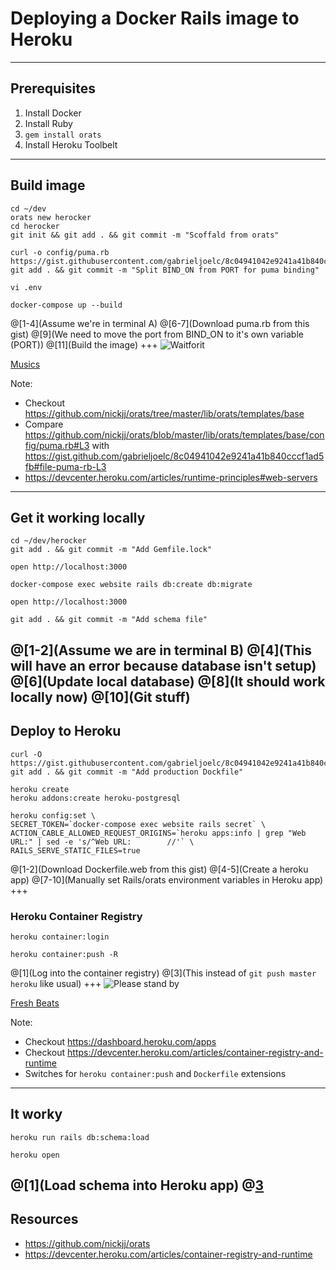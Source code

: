 # Deploying a Docker Rails image to Heroku
---
## Prerequisites
1. Install Docker
1. Install Ruby
1. `gem install orats`
1. Install Heroku Toolbelt
---
## Build image
```
cd ~/dev
orats new herocker
cd herocker
git init && git add . && git commit -m "Scoffald from orats"

curl -o config/puma.rb https://gist.githubusercontent.com/gabrieljoelc/8c04941042e9241a41b840cccf1ad5fb/raw/puma.rb
git add . && git commit -m "Split BIND_ON from PORT for puma binding"

vi .env

docker-compose up --build
```
@[1-4](Assume we're in terminal A)
@[6-7](Download puma.rb from this gist)
@[9](We need to move the port from BIND_ON to it's own variable (PORT))
@[11](Build the image)
+++
![Waitforit](https://i.pinimg.com/originals/c4/32/6f/c4326fa27456770263a4df5bd9d7a4c3.gif)

[Musics](https://youtu.be/VBlFHuCzPgY)

Note:
- Checkout https://github.com/nickjj/orats/tree/master/lib/orats/templates/base
- Compare https://github.com/nickjj/orats/blob/master/lib/orats/templates/base/config/puma.rb#L3 with https://gist.github.com/gabrieljoelc/8c04941042e9241a41b840cccf1ad5fb#file-puma-rb-L3
- https://devcenter.heroku.com/articles/runtime-principles#web-servers
---
## Get it working locally
```
cd ~/dev/herocker
git add . && git commit -m "Add Gemfile.lock"

open http://localhost:3000

docker-compose exec website rails db:create db:migrate

open http://localhost:3000

git add . && git commit -m "Add schema file"
```
@[1-2](Assume we are in terminal B)
@[4](This will have an error because database isn't setup)
@[6](Update local database)
@[8](It should work locally now)
@[10](Git stuff)
---
## Deploy to Heroku
```
curl -O https://gist.githubusercontent.com/gabrieljoelc/8c04941042e9241a41b840cccf1ad5fb/raw/Dockerfile.web
git add . && git commit -m "Add production Dockfile"

heroku create
heroku addons:create heroku-postgresql

heroku config:set \
SECRET_TOKEN=`docker-compose exec website rails secret` \
ACTION_CABLE_ALLOWED_REQUEST_ORIGINS=`heroku apps:info | grep "Web URL:" | sed -e 's/^Web URL:        //'` \
RAILS_SERVE_STATIC_FILES=true
```
@[1-2](Download Dockerfile.web from this gist)
@[4-5](Create a heroku app)
@[7-10](Manually set Rails/orats environment variables in Heroku app)
+++
### Heroku Container Registry
```
heroku container:login

heroku container:push -R
```
@[1](Log into the container registry)
@[3](This instead of `git push master heroku` like usual)
+++
![Please stand by](https://i.makeagif.com/media/9-03-2015/mPJpu9.gif)

[Fresh Beats](https://youtu.be/G2rLmGdDcUM)

Note:
- Checkout https://dashboard.heroku.com/apps
- Checkout https://devcenter.heroku.com/articles/container-registry-and-runtime
- Switches for `heroku container:push` and `Dockerfile` extensions
---
## It worky
```
heroku run rails db:schema:load

heroku open
```
@[1](Load schema into Heroku app)
@[3](Boom)
---
## Resources
- https://github.com/nickjj/orats
- https://devcenter.heroku.com/articles/container-registry-and-runtime
